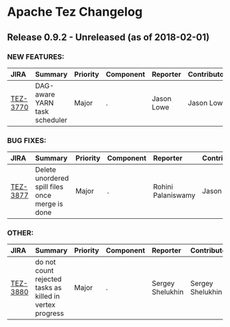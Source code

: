
<!---
# Licensed to the Apache Software Foundation (ASF) under one
# or more contributor license agreements.  See the NOTICE file
# distributed with this work for additional information
# regarding copyright ownership.  The ASF licenses this file
# to you under the Apache License, Version 2.0 (the
# "License"); you may not use this file except in compliance
# with the License.  You may obtain a copy of the License at
#
#     http://www.apache.org/licenses/LICENSE-2.0
#
# Unless required by applicable law or agreed to in writing, software
# distributed under the License is distributed on an "AS IS" BASIS,
# WITHOUT WARRANTIES OR CONDITIONS OF ANY KIND, either express or implied.
# See the License for the specific language governing permissions and
# limitations under the License.
-->
# Apache Tez Changelog

## Release 0.9.2 - Unreleased (as of 2018-02-01)



### NEW FEATURES:

| JIRA | Summary | Priority | Component | Reporter | Contributor |
|:---- |:---- | :--- |:---- |:---- |:---- |
| [TEZ-3770](https://issues.apache.org/jira/browse/TEZ-3770) | DAG-aware YARN task scheduler |  Major | . | Jason Lowe | Jason Lowe |


### BUG FIXES:

| JIRA | Summary | Priority | Component | Reporter | Contributor |
|:---- |:---- | :--- |:---- |:---- |:---- |
| [TEZ-3877](https://issues.apache.org/jira/browse/TEZ-3877) | Delete unordered spill files once merge is done |  Major | . | Rohini Palaniswamy | Jason Lowe |


### OTHER:

| JIRA | Summary | Priority | Component | Reporter | Contributor |
|:---- |:---- | :--- |:---- |:---- |:---- |
| [TEZ-3880](https://issues.apache.org/jira/browse/TEZ-3880) | do not count rejected tasks as killed in vertex progress |  Major | . | Sergey Shelukhin | Sergey Shelukhin |


